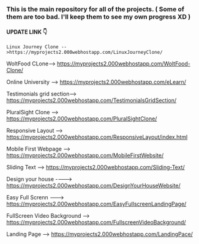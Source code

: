 ### This is the main repository for all of the projects. ( Some of them are too bad. I'll keep them to see my own progress XD )

#### UPDATE LINK 👇

```
Linux Journey Clone -- >https://myprojects2.000webhostapp.com/LinuxJourneyClone/
```

WoltFood CLone--> https://myprojects2.000webhostapp.com/WoltFood-Clone/

Online University -->  https://myprojects2.000webhostapp.com/eLearn/

Testimonials grid section--> https://myprojects2.000webhostapp.com/TestimonialsGridSection/

PluralSight Clone --> https://myprojects2.000webhostapp.com/PluralSightClone/

Responsive Layout --> https://myprojects2.000webhostapp.com/ResponsiveLayout/index.html 

Mobile First Webpage --> https://myprojects2.000webhostapp.com/MobileFirstWebsite/

Sliding Text --> https://myprojects2.000webhostapp.com/Sliding-Text/

Design your house ----> https://myprojects2.000webhostapp.com/DesignYourHouseWebsite/

Easy Full Screnn ---> https://myprojects2.000webhostapp.com/EasyFullscreenLandingPage/

FullScreen Video Background --> https://myprojects2.000webhostapp.com/FullscreenVideoBackground/

Landing Page --> https://myprojects2.000webhostapp.com/LandingPace/












